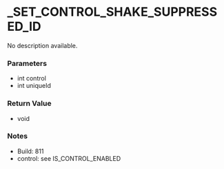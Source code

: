 # _SET_CONTROL_SHAKE_SUPPRESSED_ID

No description available.

### Parameters
* int control
* int uniqueId

### Return Value
* void

### Notes
* Build: 811
* control: see IS_CONTROL_ENABLED

